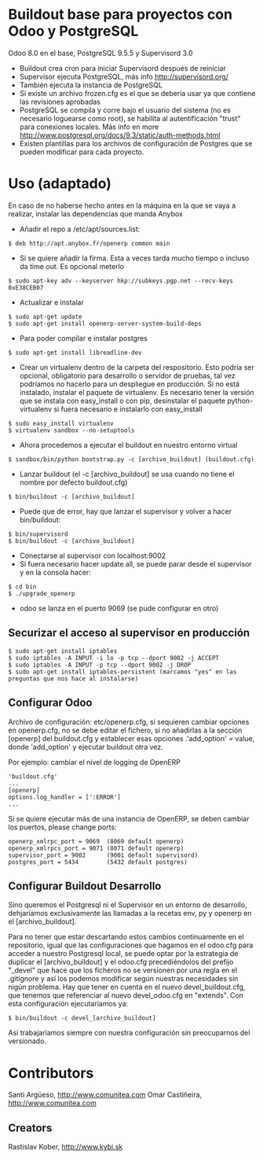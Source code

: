 # Buildout base para proyectos con Odoo y PostgreSQL
Odoo 8.0 en el base, PostgreSQL 9.5.5 y Supervisord 3.0
- Buildout crea cron para iniciar Supervisord después de reiniciar
- Supervisor ejecuta PostgreSQL, más info http://supervisord.org/
- También ejecuta la instancia de PostgreSQL
- Si existe  un archivo frozen.cfg es el que se debería usar ya que contiene las revisiones aprobadas
- PostgreSQL se compila y corre bajo el usuario del sistema (no es necesario loguearse como root), se habilita al autentificación "trust" para conexiones locales. Más info en more http://www.postgresql.org/docs/9.3/static/auth-methods.html
- Existen plantillas para los archivos de configuración de Postgres que se pueden modificar para cada proyecto.


# Uso (adaptado)
En caso de no haberse hecho antes en la máquina en la que se vaya a realizar, instalar las dependencias que manda Anybox
- Añadir el repo a /etc/apt/sources.list:
```
$ deb http://apt.anybox.fr/openerp common main
```
- Si se quiere añadir la firma. Esta a veces tarda mucho tiempo o incluso da time out. Es opcional meterlo
```
$ sudo apt-key adv --keyserver hkp://subkeys.pgp.net --recv-keys 0xE38CEB07
```
- Actualizar e instalar
```
$ sudo apt-get update
$ sudo apt-get install openerp-server-system-build-deps
```
- Para poder compilar e instalar postgres
```
$ sudo apt-get install libreadline-dev
```
- Crear un virtualenv dentro de la carpeta del respositorio. Esto podría ser opcional, obligatorio para desarrollo o servidor de pruebas, tal vez podríamos no hacerlo para un despliegue en producción. Si no está instalado, instalar el paquete de virtualenv. Es necesario tener la versión que se instala con easy_install o con pip, desinstalar el paquete python-virtualenv si fuera necesario e instalarlo con easy_install
```
$ sudo easy_install virtualenv
$ virtualenv sandbox --no-setuptools
```
- Ahora procedemos a ejecutar el buildout en nuestro entorno virtual
```
$ sandbox/bin/python bootstrap.py -c [archivo_buildout] (buildout.cfg)
```
- Lanzar buildout (el -c [archivo_buildout] se usa cuando no tiene el nombre por defecto buildout.cfg)
```
$ bin/buildout -c [archivo_buildout]
```

- Puede que de error, hay que lanzar el supervisor y volver a hacer bin/buildout:
```
$ bin/supervisord
$ bin/buildout -c [archivo_buildout]
```
- Conectarse al supervisor con localhost:9002
- Si fuera necesario hacer update all, se puede parar desde el supervisor y en la consola hacer:
```
$ cd bin
$ ./upgrade_openerp
```
- odoo se lanza en el puerto 9069 (se pude configurar en otro)

## Securizar el acceso al supervisor en producción
```
$ sudo apt-get install iptables
$ sudo iptables -A INPUT -i lo -p tcp --dport 9002 -j ACCEPT
$ sudo iptables -A INPUT -p tcp --dport 9002 -j DROP
$ sudo apt-get install iptables-persistent (marcamos "yes" en las preguntas que nos hace al instalarse)
```

## Configurar Odoo
Archivo de configuración: etc/openerp.cfg, si sequieren cambiar opciones en  openerp.cfg, no se debe editar el fichero,
si no añadirlas a la sección [openerp] del buildout.cfg
y establecer esas opciones .'add_option' = value, donde 'add_option'  y ejecutar buildout otra vez.

Por ejemplo: cambiar el nivel de logging de OpenERP
```
'buildout.cfg'
...
[openerp]
options.log_handler = [':ERROR']
...
```

Si se quiere ejecutar más de una instancia de OpenERP, se deben cambiar los puertos,
please change ports:
```
openerp_xmlrpc_port = 9069  (8069 default openerp)
openerp_xmlrpcs_port = 9071 (8071 default openerp)
supervisor_port = 9002      (9001 default supervisord)
postgres_port = 5434        (5432 default postgres)
```

## Configurar Buildout Desarrollo
Sino queremos el Postgresql ni el Supervisor en un entorno de desarrollo,
dehjaríamos exclusivamente las llamadas a la recetas env, py y openerp en el
[archivo_buildout].

Para no tener que estar descartando estos cambios continuamente en el repositorio,
igual que las configuraciones que hagamos en el odoo.cfg para acceder a nuestro
Postgresql local, se puede optar por la estrategia de duplicar el [archivo_buildout]
y el odoo.cfg precediéndolos del prefijo "_devel" que hace que los ficheros no se
versionen por una regla en el .gitignore y así los podemos modificar según nuestras necesidades sin nigún problema.
Hay que tener en cuenta en el nuevo devel_buildout.cfg, que tenemos que referenciar
al nuevo devel_odoo.cfg en "extends".
Con esta configuración ejecutaríamos ya:
```
$ bin/buildout -c devel_[archivo_buildout]
```
Así trabajaríamos siempre con nuestra configuración sin preocuparnos del versionado.


# Contributors

Santi Argüeso, http://www.comunitea.com
Omar Castiñeira, http://www.comunitea.com

## Creators

Rastislav Kober, http://www.kybi.sk
